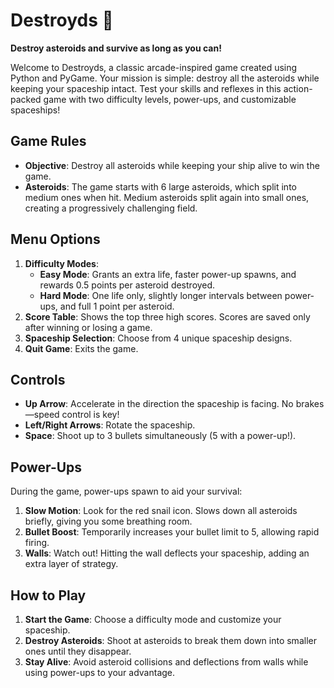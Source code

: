 # Destroyds 🚀 
**Destroy asteroids and survive as long as you can!** 

Welcome to Destroyds, a classic arcade-inspired game created using Python and PyGame. Your mission is simple: destroy all the asteroids while keeping your spaceship intact. Test your skills and reflexes in this action-packed game with two difficulty levels, power-ups, and customizable spaceships!

## Game Rules
- **Objective**: Destroy all asteroids while keeping your ship alive to win the game.
- **Asteroids**: The game starts with 6 large asteroids, which split into medium ones when hit. Medium asteroids split again into small ones, creating a progressively challenging field.

## Menu Options
1. **Difficulty Modes**:
   - **Easy Mode**: Grants an extra life, faster power-up spawns, and rewards 0.5 points per asteroid destroyed.
   - **Hard Mode**: One life only, slightly longer intervals between power-ups, and full 1 point per asteroid.
2. **Score Table**: Shows the top three high scores. Scores are saved only after winning or losing a game.
3. **Spaceship Selection**: Choose from 4 unique spaceship designs.
4. **Quit Game**: Exits the game.

## Controls
- **Up Arrow**: Accelerate in the direction the spaceship is facing. No brakes—speed control is key!
- **Left/Right Arrows**: Rotate the spaceship.
- **Space**: Shoot up to 3 bullets simultaneously (5 with a power-up!).

## Power-Ups
During the game, power-ups spawn to aid your survival:
1. **Slow Motion**: Look for the red snail icon. Slows down all asteroids briefly, giving you some breathing room.
2. **Bullet Boost**: Temporarily increases your bullet limit to 5, allowing rapid firing.
3. **Walls**: Watch out! Hitting the wall deflects your spaceship, adding an extra layer of strategy.

## How to Play
1. **Start the Game**: Choose a difficulty mode and customize your spaceship.
2. **Destroy Asteroids**: Shoot at asteroids to break them down into smaller ones until they disappear.
3. **Stay Alive**: Avoid asteroid collisions and deflections from walls while using power-ups to your advantage.
